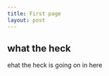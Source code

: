 ```yaml
---
title: First page
layout: post
---
```


what the heck
-------------

ehat the heck is going on in here

